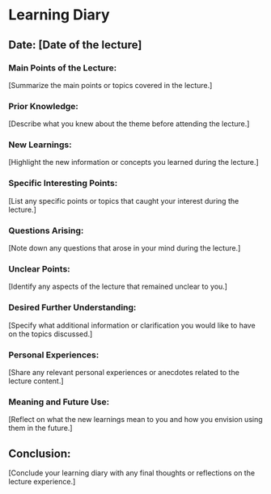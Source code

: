 # Learning Diary

## Date: [Date of the lecture]

### Main Points of the Lecture:
[Summarize the main points or topics covered in the lecture.]

### Prior Knowledge:
[Describe what you knew about the theme before attending the lecture.]

### New Learnings:
[Highlight the new information or concepts you learned during the lecture.]

### Specific Interesting Points:
[List any specific points or topics that caught your interest during the lecture.]

### Questions Arising:
[Note down any questions that arose in your mind during the lecture.]

### Unclear Points:
[Identify any aspects of the lecture that remained unclear to you.]

### Desired Further Understanding:
[Specify what additional information or clarification you would like to have on the topics discussed.]

### Personal Experiences:
[Share any relevant personal experiences or anecdotes related to the lecture content.]

### Meaning and Future Use:
[Reflect on what the new learnings mean to you and how you envision using them in the future.]

## Conclusion:
[Conclude your learning diary with any final thoughts or reflections on the lecture experience.]

